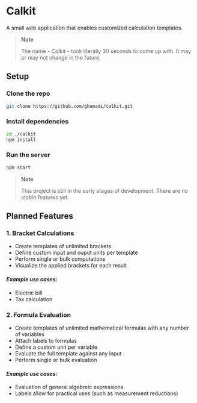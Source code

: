 # Calkit 
A small web application that enables customized calculation templates.

> **Note**
>
> The name - _Calkit_ - took literally 30 seconds to come up with. It may or may not change in the future.

## Setup
### Clone the repo
```bash
git clone https://github.com/ghamadi/calkit.git
```
### Install dependencies
```bash
cd ./calkit
npm install
```

### Run the server
```bash
npm start
```

> **Note**
> 
> This project is still in the early stages of development. There are no stable features yet.

## Planned Features
### **1. Bracket Calculations**
- Create templates of unlimited brackets
- Define custom input and ouput units per template
- Perform single or bulk computations
- Visualize the applied brackets for each result

#### _Example use cases:_ 
- Electric bill
- Tax calculation

### **2. Formula Evaluation**
- Create templates of unlimited mathematical formulas with any number of variables
- Attach labels to formulas
- Define a custom unit per variable
- Evaluate the full template against any input
- Perform single or bulk evaluation 

#### _Example use cases:_ 
- Evaluation of general algebreic expressions
- Labels allow for practical uses (such as measurement reductions)
